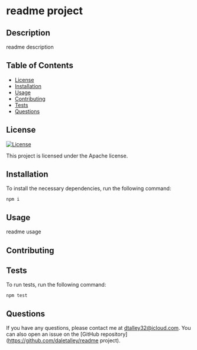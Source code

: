
# readme project

## Description

readme description

## Table of Contents

- [License](#license)
- [Installation](#installation)
- [Usage](#usage)
- [Contributing](#contributing)
- [Tests](#tests)
- [Questions](#questions)

## License

[![License](https://img.shields.io/badge/License-Apache%202.0-blue.svg)](https://opensource.org/licenses/Apache-2.0)

This project is licensed under the Apache license.

## Installation

To install the necessary dependencies, run the following command:

```
npm i
```

## Usage

readme usage

## Contributing



## Tests

To run tests, run the following command:

```
npm test
```

## Questions

If you have any questions, please contact me at dtalley32@icloud.com. You can also open an issue on the [GitHub repository](https://github.com/daletalley/readme project).
